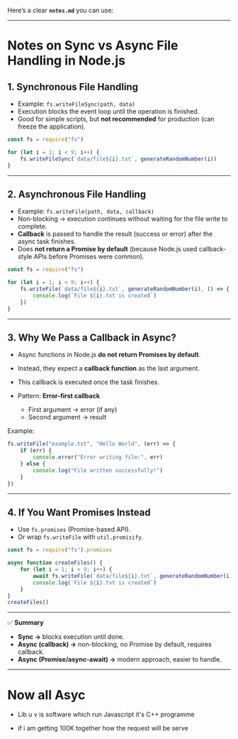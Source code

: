 Here’s a clear **`notes.md`** you can use:

---

# Notes on Sync vs Async File Handling in Node.js

## 1. Synchronous File Handling

* Example: `fs.writeFileSync(path, data)`
* Execution blocks the event loop until the operation is finished.
* Good for simple scripts, but **not recommended** for production (can freeze the application).

```js
const fs = require("fs")

for (let i = 1; i < 9; i++) {
    fs.writeFileSync(`data/file${i}.txt`, generateRandomNumber(i))
}
```

---

## 2. Asynchronous File Handling

* Example: `fs.writeFile(path, data, callback)`
* Non-blocking → execution continues without waiting for the file write to complete.
* **Callback** is passed to handle the result (success or error) after the async task finishes.
* Does **not return a Promise by default** (because Node.js used callback-style APIs before Promises were common).

```js
const fs = require("fs")

for (let i = 1; i < 9; i++) {
    fs.writeFile(`data/file${i}.txt`, generateRandomNumber(i), () => {
        console.log(`File ${i}.txt is created`)
    })
}
```

---

## 3. Why We Pass a Callback in Async?

* Async functions in Node.js **do not return Promises by default**.
* Instead, they expect a **callback function** as the last argument.
* This callback is executed once the task finishes.
* Pattern: **Error-first callback**

  * First argument → error (if any)
  * Second argument → result

Example:

```js
fs.writeFile("example.txt", "Hello World", (err) => {
    if (err) {
        console.error("Error writing file:", err)
    } else {
        console.log("File written successfully!")
    }
})
```

---

## 4. If You Want Promises Instead

* Use `fs.promises` (Promise-based API).
* Or wrap `fs.writeFile` with `util.promisify`.

```js
const fs = require("fs").promises

async function createFiles() {
    for (let i = 1; i < 9; i++) {
        await fs.writeFile(`data/file${i}.txt`, generateRandomNumber(i))
        console.log(`File ${i}.txt is created`)
    }
}
createFiles()
```

---

✅ **Summary**

* **Sync →** blocks execution until done.
* **Async (callback) →** non-blocking, no Promise by default, requires callback.
* **Async (Promise/async-await) →** modern approach, easier to handle.

---

# Now all Asyc

- Lib u v is software which run Javascript it's C++ programme 

- if i am getting 100K together how the request will be serve